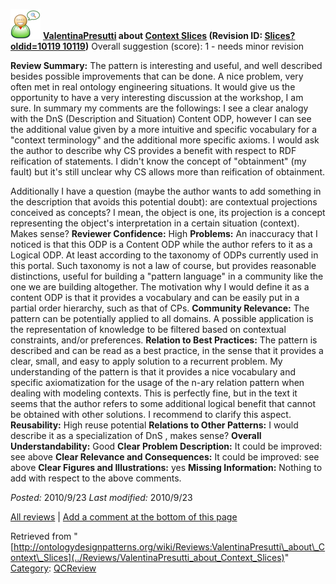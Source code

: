 [![](../images/thumb/2/29/Reviewer.png/48px-Reviewer.png)](../Image/Reviewer.png "Reviewer.png")
__[ValentinaPresutti](../User/ValentinaPresutti "User:ValentinaPresutti") about [Context Slices](../Submissions/Context_Slices "Submissions:Context Slices") (Revision ID: [Slices?oldid=10119 10119](../Submissions/Context "http://ontologydesignpatterns.org/wiki/Submissions:Context"))__
Overall suggestion (score): 1 - needs minor revision




 __Review Summary:__ The pattern is interesting and useful, and well described besides possible improvements that can be done.
A nice problem, very often met in real ontology engineering situations. It would give us the opportunity to have a very interesting discussion at the workshop, I am sure.
In summary my comments are the followings: I see a clear analogy with the DnS (Description and Situation) Content ODP, however I can see the additional value given by a more intuitive and specific vocabulary for a "context terminology" and the additional more specific axioms. I would ask the author to describe why CS provides a benefit with respect to RDF reification of statements. I didn't know the concept of "obtainment" (my fault) but it's still unclear why CS allows more than reification of obtainment.



Additionally I have a question (maybe the author wants to add something in the description that avoids this potential doubt): are contextual projections conceived as concepts? I mean, the object is one, its projection is a concept representing the object's interpretation in a certain situation (context). Makes sense?
__Reviewer Confidence:__ High
__Problems:__ An inaccuracy that I noticed is that this ODP is a Content ODP while the author refers to it as a Logical ODP. At least according to the taxonomy of ODPs currently used in this portal. Such taxonomy is not a law of course, but provides reasonable distinctions, useful for building a "pattern language" in a community like the one we are building altogether. The motivation why I would define it as a content ODP is that it provides a vocabulary and can be easily put in a partial order hierarchy, such as that of CPs.
__Community Relevance:__ The pattern can be potentially applied to all domains. A possible application is the representation of knowledge to be filtered based on contextual constraints, and/or preferences.
__Relation to Best Practices:__ The pattern is described and can be read as a best practice, in the sense that it provides a clear, small, and easy to apply solution to a recurrent problem.
My understanding of the pattern is that it provides a nice vocabulary and specific axiomatization for the usage of the n-ary relation pattern when dealing with modeling contexts. This is perfectly fine, but in the text it seems that the author refers to some additional logical benefit that cannot be obtained with other solutions. I recommend to clarify this aspect.
__Reusability:__ High reuse potential
__Relations to Other Patterns:__ I would describe it as a specialization of DnS , makes sense?
__Overall Understandability:__ Good
__Clear Problem Description:__ It could be improved: see above
__Clear Relevance and Consequences:__ It could be improved: see above
__Clear Figures and Illustrations:__ yes
__Missing Information:__ Nothing to add with respect to the above comments.

_Posted:_ 2010/9/23 _Last modified:_ 2010/9/23



[All reviews](../Reviews/Main "Reviews:Main") | [Add a comment at the bottom of this page](index.php@title=Odp%253AAdd_comment&target=../Reviews/ValentinaPresutti_about_Context_Slices#New_comment "http://ontologydesignpatterns.org/wiki/index.php?title=Odp:Add_comment&target=Reviews:ValentinaPresutti_about_Context_Slices#New_comment")


Retrieved from "[http://ontologydesignpatterns.org/wiki/Reviews:ValentinaPresutti\_about\_Context\_Slices](../Reviews/ValentinaPresutti_about_Context_Slices)"
 [Category](http://ontologydesignpatterns.org/wiki/Special:Categories "Special:Categories"): [QCReview](../Category/QCReview "Category:QCReview")